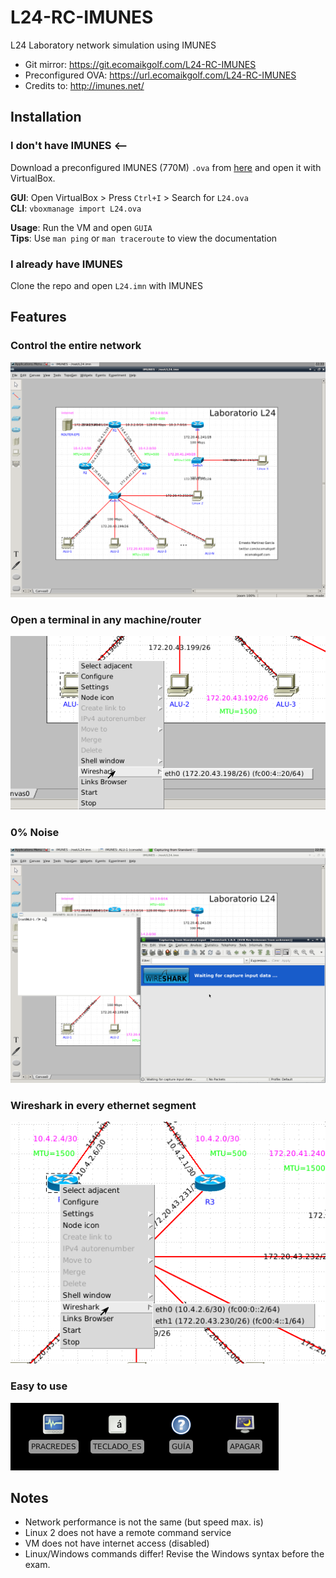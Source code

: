 # L24-RC-IMUNES   
L24 Laboratory network simulation using IMUNES

* Git mirror: https://git.ecomaikgolf.com/L24-RC-IMUNES
* Preconfigured OVA: https://url.ecomaikgolf.com/L24-RC-IMUNES
* Credits to: http://imunes.net/

## Installation
### I don't have IMUNES <--
Download a preconfigured IMUNES (770M) `.ova` from [here](https://url.ecomaikgolf.com/L24-RC-IMUNES) and open it with VirtualBox.

**GUI**: Open VirtualBox > Press `Ctrl+I` > Search for `L24.ova`   
**CLI**: `vboxmanage import L24.ova`   
   
**Usage**: Run the VM and open `GUIA`    
**Tips**: Use `man ping` or `man traceroute` to view the documentation

### I already have IMUNES
Clone the repo and open `L24.imn` with IMUNES

## Features
### Control the entire network
![](1.png)
### Open a terminal in any machine/router
![](2.png)
### 0% Noise
![](3.png)
### Wireshark in every ethernet segment
![](4.png)
### Easy to use
![](5.png)

## Notes
* Network performance is not the same (but speed max. is)
* Linux 2 does not have a remote command service
* VM does not have internet access (disabled)
* Linux/Windows commands differ! Revise the Windows syntax before the exam.
